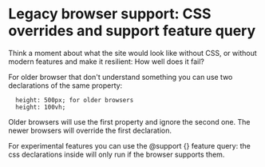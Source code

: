 # Legacy browser support: CSS overrides and support feature query
Think a moment about what the site would look like without CSS, or without modern features and make it resilient: How well does it fail?

For older browser that don't understand something you can use two declarations of the same property:
```
  height: 500px; for older browsers
  height: 100vh; 
```
Older browsers will use the first property and ignore the second one. The newer browsers will override the first declaration.

For experimental features you can use the @support {} feature query: the css 
declarations inside will only run if the browser supports them.